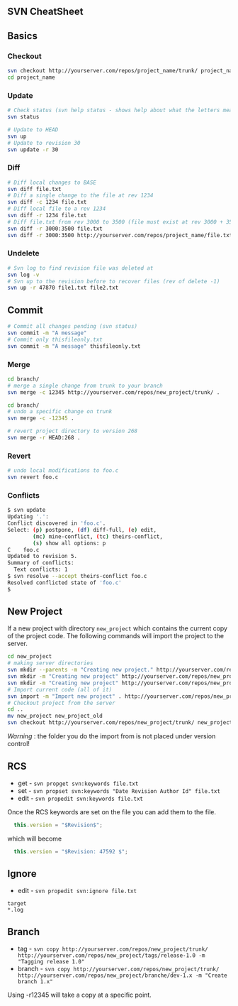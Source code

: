 SVN CheatSheet
--------------

## Basics

### Checkout

```bash
svn checkout http://yourserver.com/repos/project_name/trunk/ project_name
cd project_name
```
### Update

```bash
# Check status (svn help status - shows help about what the letters mean) 
svn status

# Update to HEAD
svn up
# Update to revision 30
svn update -r 30
```

### Diff

```bash
# Diff local changes to BASE
svn diff file.txt
# Diff a single change to the file at rev 1234
svn diff -c 1234 file.txt
# Diff local file to a rev 1234
svn diff -r 1234 file.txt
# Diff file.txt from rev 3000 to 3500 (file must exist at rev 3000 + 3500)
svn diff -r 3000:3500 file.txt
svn diff -r 3000:3500 http://yourserver.com/repos/project_name/file.txt
```

### Undelete

```bash
# Svn log to find revision file was deleted at
svn log -v
# Svn up to the revision before to recover files (rev of delete -1)
svn up -r 47870 file1.txt file2.txt
```

## Commit

```bash
# Commit all changes pending (svn status)
svn commit -m "A message"
# Commit only thisfileonly.txt
svn commit -m "A message" thisfileonly.txt
```

### Merge

```bash
cd branch/
# merge a single change from trunk to your branch
svn merge -c 12345 http://yourserver.com/repos/new_project/trunk/ .
```

```bash
cd branch/
# undo a specific change on trunk
svn merge -c -12345 .
```

```bash
# revert project directory to version 268
svn merge -r HEAD:268 .
```

### Revert

```bash
# undo local modifications to foo.c
svn revert foo.c
```

### Conflicts

```bash
$ svn update
Updating '.':
Conflict discovered in 'foo.c'.
Select: (p) postpone, (df) diff-full, (e) edit,
        (mc) mine-conflict, (tc) theirs-conflict,
        (s) show all options: p
C    foo.c
Updated to revision 5.
Summary of conflicts:
  Text conflicts: 1
$ svn resolve --accept theirs-conflict foo.c
Resolved conflicted state of 'foo.c'
$
```

## New Project

If a new project with directory `new_project` which contains the current
copy of the project code.  The following commands will import the project
to the server.

```bash
cd new_project
# making server directories
svn mkdir --parents -m "Creating new project." http://yourserver.com/repos/new_project/trunk/
svn mkdir -m "Creating new project" http://yourserver.com/repos/new_project/tags/
svn mkdir -m "Creating new project" http://yourserver.com/repos/new_project/branches/
# Import current code (all of it)
svn import -m "Import new project" . http://yourserver.com/repos/new_project/trunk/
# Checkout project from the server
cd ..
mv new_project new_project_old
svn checkout http://yourserver.com/repos/new_project/trunk/ new_project
```

*Warning* : the folder you do the import from is not placed under version control!

## RCS

 * get - `svn propget svn:keywords file.txt`
 * set - `svn propset svn:keywords "Date Revision Author Id" file.txt`
 * edit - `svn propedit svn:keywords file.txt`

Once the RCS keywords are set on the file you can add them to the file.

```javascript
  this.version = "$Revision$";
```

which will become

```javascript
  this.version = "$Revision: 47592 $";
```

## Ignore

 * edit - `svn propedit svn:ignore file.txt`

```
target
*.log
```

## Branch

 * tag - `svn copy http://yourserver.com/repos/new_project/trunk/ http://yourserver.com/repos/new_project/tags/release-1.0 -m "Tagging release 1.0"`
 * branch - `svn copy http://yourserver.com/repos/new_project/trunk/ http://yourserver.com/repos/new_project/branche/dev-1.x -m "Create branch 1.x"`

Using -r12345 will take a copy at a specific point.

